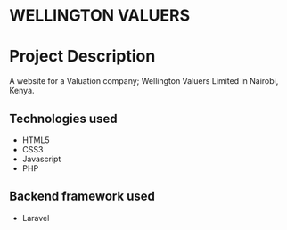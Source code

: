 # WELLINGTON VALUERS


# Project Description
A website for a Valuation company; Wellington Valuers Limited in Nairobi, Kenya.

## Technologies used
<ul>
  <li>HTML5</li>
  <li>CSS3</li>
  <li>Javascript</li>
  <li>PHP</li>
</ul>

## Backend framework used
<ul>
  <li>Laravel</li>
</ul>

<!-- 
## Live Site Link:

## **Project Documentation Link:**  -->

